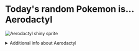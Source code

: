 # Today's random Pokemon is... Aerodactyl

![Aerodactyl shiny sprite](https://raw.githubusercontent.com/PokeAPI/sprites/master/sprites/pokemon/shiny/142.png)

<details>
<summary>Additional info about Aerodactyl</summary>

| srpite type | image |
|------|------|
| back_default | ![Aerodactyl back_default sprite](https://raw.githubusercontent.com/PokeAPI/sprites/master/sprites/pokemon/back/142.png) |
| back_shiny | ![Aerodactyl back_shiny sprite](https://raw.githubusercontent.com/PokeAPI/sprites/master/sprites/pokemon/back/shiny/142.png) |
| front_default | ![Aerodactyl front_default sprite](https://raw.githubusercontent.com/PokeAPI/sprites/master/sprites/pokemon/142.png) | </details>